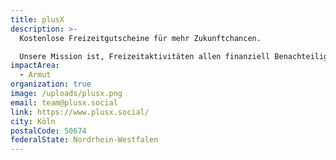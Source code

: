 ```yaml
---
title: plusX
description: >-
  Kostenlose Freizeitgutscheine für mehr Zukunftchancen.

  Unsere Mission ist, Freizeitaktivitäten allen finanziell Benachteiligten zugänglich zu machen und damit einen Beitrag zu mehr Chancengleichheit zu leisten. Die Teilhabe an Freizeitaktivitäten gerade für Kinder und Jugendliche ist ein zentraler Bestandteil des Aufwachsens, denn wer z.B. beim Freibadbesuch dabei sein kann, hat auch bessere Chancen in der Schule erfolgreich zu sein, soziale Kontakte zu knüpfen und sich selbst als Teil einer Gemeinschaft zu sehen. Die plusX Plattform bietet Zugang zu kostenlosen, anonymen Freizeitgutscheinen und benachrichtigt gleichzeitig unsere Spender*innen, sobald der gespendete Gutschein eingelöst wurde.
impactArea:
  - Armut
organization: true
image: /uploads/plusx.png
email: team@plusx.social
link: https://www.plusx.social/
city: Köln
postalCode: 50674
federalState: Nordrhein-Westfalen
---
```

